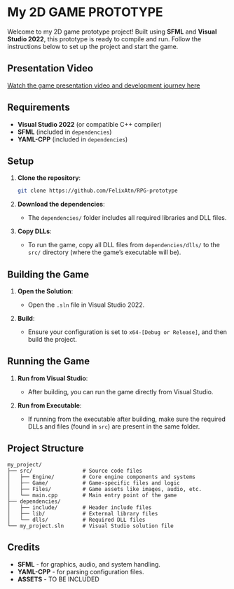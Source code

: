 # My 2D GAME PROTOTYPE 

Welcome to my 2D game prototype project! Built using **SFML** and **Visual Studio 2022**, this prototype is ready to compile and run. Follow the instructions below to set up the project and start the game.

## Presentation Video

[Watch the game presentation video and development journey here](https://youtu.be/SrC1APVdNLc?si=tUoaC29dZ7fLdiid)

## Requirements

- **Visual Studio 2022** (or compatible C++ compiler)
- **SFML** (included in `dependencies`)
- **YAML-CPP** (included in `dependencies`)

## Setup

1. **Clone the repository**:
   ```bash
   git clone https://github.com/FelixAtn/RPG-prototype
   ```

2. **Download the dependencies**:
   - The `dependencies/` folder includes all required libraries and DLL files.

3. **Copy DLLs**:
   - To run the game, copy all DLL files from `dependencies/dlls/` to the `src/` directory (where the game’s executable will be).

## Building the Game

1. **Open the Solution**:
   - Open the `.sln` file in Visual Studio 2022.

2. **Build**:
   - Ensure your configuration is set to `x64-[Debug or Release]`, and then build the project.

## Running the Game

1. **Run from Visual Studio**:
   - After building, you can run the game directly from Visual Studio.

2. **Run from Executable**:
   - If running from the executable after building, make sure the required DLLs and files (found in `src`) are present in the same folder.

## Project Structure

```
my_project/
├── src/                # Source code files
│   ├── Engine/         # Core engine components and systems
│   ├── Game/           # Game-specific files and logic
│   ├── Files/          # Game assets like images, audio, etc.
│   └── main.cpp        # Main entry point of the game
├── dependencies/
│   ├── include/        # Header include files
│   ├── lib/            # External library files
│   └── dlls/           # Required DLL files
└── my_project.sln      # Visual Studio solution file
```

## Credits
- **SFML** - for graphics, audio, and system handling.
- **YAML-CPP** - for parsing configuration files.
- **ASSETS** - TO BE INCLUDED
